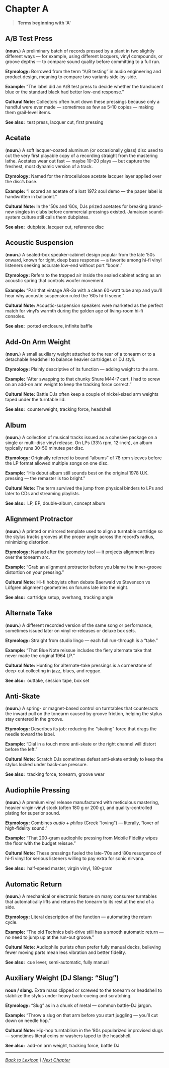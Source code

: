 # Chapter A

> **Terms beginning with 'A'**

## A/B Test Press
(**noun.**) A preliminary batch of records pressed by a plant in two slightly different ways — for example, using different lacquers, vinyl compounds, or groove depths — to compare sound quality before committing to a full run.

**Etymology:** Borrowed from the term “A/B testing” in audio engineering and product design, meaning to compare two variants side-by-side.

**Example:** 
“The label did an A/B test press to decide whether the translucent blue or the standard black had better low-end response.”

**Cultural Note:** Collectors often hunt down these pressings because only a handful were ever made — sometimes as few as 5–10 copies — making them grail-level items.

**See also:**  test press, lacquer cut, first pressing

## Acetate
(**noun.**) A soft lacquer-coated aluminum (or occasionally glass) disc used to cut the very first playable copy of a recording straight from the mastering lathe. Acetates wear out fast — maybe 10–20 plays — but capture the freshest, most dynamic version of a track.

**Etymology:** Named for the nitrocellulose acetate lacquer layer applied over the disc’s base.

**Example:** 
“I scored an acetate of a lost 1972 soul demo — the paper label is handwritten in ballpoint.”

**Cultural Note:** In the ’50s and ’60s, DJs prized acetates for breaking brand-new singles in clubs before commercial pressings existed. Jamaican sound-system culture still calls them dubplates.

**See also:**  dubplate, lacquer cut, reference disc

## Acoustic Suspension
(**noun.**) A sealed-box speaker-cabinet design popular from the late ’50s onward, known for tight, deep bass response — a favorite among hi-fi vinyl listeners seeking accurate low-end without port “boom.”

**Etymology:** Refers to the trapped air inside the sealed cabinet acting as an acoustic spring that controls woofer movement.

**Example:** 
“Pair that vintage AR-3a with a clean 60-watt tube amp and you’ll hear why acoustic suspension ruled the ’60s hi-fi scene.”

**Cultural Note:** Acoustic-suspension speakers were marketed as the perfect match for vinyl’s warmth during the golden age of living-room hi-fi consoles.

**See also:**  ported enclosure, infinite baffle

## Add-On Arm Weight
(**noun.**) A small auxiliary weight attached to the rear of a tonearm or to a detachable headshell to balance heavier cartridges or DJ styli.

**Etymology:** Plainly descriptive of its function — adding weight to the arm.

**Example:** 
“After swapping to that chunky Shure M44-7 cart, I had to screw on an add-on arm weight to keep the tracking force correct.”

**Cultural Note:** Battle DJs often keep a couple of nickel-sized arm weights taped under the turntable lid.

**See also:**  counterweight, tracking force, headshell

## Album
(**noun.**) A collection of musical tracks issued as a cohesive package on a single or multi-disc vinyl release. On LPs (33⅓ rpm, 12-inch), an album typically runs 30–50 minutes per disc.

**Etymology:** Originally referred to bound “albums” of 78 rpm sleeves before the LP format allowed multiple songs on one disc.

**Example:** 
“His debut album still sounds best on the original 1978 U.K. pressing — the remaster is too bright.”

**Cultural Note:** The term survived the jump from physical binders to LPs and later to CDs and streaming playlists.

**See also:**  LP, EP, double-album, concept album

## Alignment Protractor
(**noun.**) A printed or mirrored template used to align a turntable cartridge so the stylus tracks grooves at the proper angle across the record’s radius, minimizing distortion.

**Etymology:** Named after the geometry tool — it projects alignment lines over the tonearm arc.

**Example:** 
“Grab an alignment protractor before you blame the inner-groove distortion on your pressing.”

**Cultural Note:** Hi-fi hobbyists often debate Baerwald vs Stevenson vs Löfgren alignment geometries on forums late into the night.

**See also:**  cartridge setup, overhang, tracking angle

## Alternate Take
(**noun.**) A different recorded version of the same song or performance, sometimes issued later on vinyl re-releases or deluxe box sets.

**Etymology:** Straight from studio lingo — each full run-through is a “take.”

**Example:** 
“That Blue Note reissue includes the fiery alternate take that never made the original 1964 LP.”

**Cultural Note:** Hunting for alternate-take pressings is a cornerstone of deep-cut collecting in jazz, blues, and reggae.

**See also:**  outtake, session tape, box set

## Anti-Skate
(**noun.**) A spring- or magnet-based control on turntables that counteracts the inward pull on the tonearm caused by groove friction, helping the stylus stay centered in the groove.

**Etymology:** Describes its job: reducing the “skating” force that drags the needle toward the label.

**Example:** 
“Dial in a touch more anti-skate or the right channel will distort before the left.”

**Cultural Note:** Scratch DJs sometimes defeat anti-skate entirely to keep the stylus locked under back-cue pressure.

**See also:**  tracking force, tonearm, groove wear

## Audiophile Pressing
(**noun.**) A premium vinyl release manufactured with meticulous mastering, heavier virgin-vinyl stock (often 180 g or 200 g), and quality-controlled plating for superior sound.

**Etymology:** Combines *audio* + *philos* (Greek “loving”) — literally, “lover of high-fidelity sound.”

**Example:** 
“That 200-gram audiophile pressing from Mobile Fidelity wipes the floor with the budget reissue.”

**Cultural Note:** These pressings fueled the late-’70s and ’80s resurgence of hi-fi vinyl for serious listeners willing to pay extra for sonic nirvana.

**See also:**  half-speed master, virgin vinyl, 180-gram

## Automatic Return
(**noun.**) A mechanical or electronic feature on many consumer turntables that automatically lifts and returns the tonearm to its rest at the end of a side.

**Etymology:** Literal description of the function — automating the return cycle.

**Example:** 
“The old Technics belt-drive still has a smooth automatic return — no need to jump up at the run-out groove.”

**Cultural Note:** Audiophile purists often prefer fully manual decks, believing fewer moving parts mean less vibration and better fidelity.

**See also:**  cue lever, semi-automatic, fully manual

## Auxiliary Weight (DJ Slang: “Slug”)
**noun / slang.**
Extra mass clipped or screwed to the tonearm or headshell to stabilize the stylus under heavy back-cueing and scratching.

**Etymology:** “Slug” as in a chunk of metal — common battle-DJ jargon.

**Example:** 
“Throw a slug on that arm before you start juggling — you’ll cut down on needle hop.”

**Cultural Note:** Hip-hop turntablism in the ’80s popularized improvised slugs — sometimes literal coins or washers taped to the headshell.

**See also:**  add-on arm weight, tracking force, battle DJ

---

*[Back to Lexicon](../README.md) | [Next Chapter](../chapters/chapter-b.md)*

